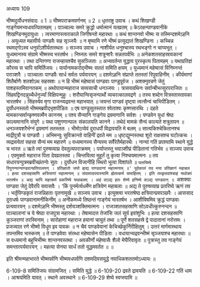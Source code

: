 अध्यायः 109

भीष्मदुर्योधनसंवादः ॥ 1 ॥ भीष्मपराक्रमवर्णनम् ॥ 2 ॥
धृतराष्ट्र उवाच ।
कथं शिखण्डी गाङ्गेयमभ्यधावत्पितामहम् ।
पाञ्चाल्यः समरे क्रुद्धो धर्मात्मानं यतव्रतम् ॥
केऽरक्षन्पाण्डवानीके शिखण्डिनमुदायुधाः ।
त्वरमाणास्त्वराकाले जिगीषन्तो महारथाः ॥
कथं शान्तनवो भीष्मः स तस्मिन्दशमेऽहनि ।
अयुध्यत महावीर्यः पाण्डवैः सह सृञ्जयैः ॥
न मृष्यामि रणे भीष्मं प्रत्युद्यातं शिखण्डिना ।
कच्चिन्न रथमद्गोऽस्व धनुर्वाऽशीर्यतास्थतः ॥
सञ्जय उवाच ।
नाशीर्यत धनुश्चास्य रथभङ्गो न चाप्यभूत् ।
युध्यमानस्य संग्रामे भीष्मस्य भरतर्षभ ।
निघ्नतः समरे शत्रून्शरैः सन्नतपर्वभिः ॥
अनेकशतसाहस्रावकानां महारथाः ।
तथा दन्तिगणा राजन्हायश्चैव सुसञ्जिताः ॥
अभ्यवर्तन्त युद्धाय पुरस्कृत्य पितामहम् ॥
यथाप्रतिज्ञं कौरव्य स चापि समिर्तिजयः ।
पार्यानामकरोद्भीष्मः सततं समिति क्षयम् ॥
युध्यमानं महेष्वासं विनिघ्नन्तं पराञ्शरैः ।
पाञ्चालाः पाण्डवैः सार्ध सर्वतः पर्यवारयन् ॥
दशमेऽहनि संप्राप्ते ततस्तां रिपुवाहिनीम् ।
कीर्यमाणां शितैर्बाणैः शतशोऽथ सहस्रशः ॥
न हि भीष्मं महेष्वासं पाण्डवाः पाण्डुपूर्वज ।
अशक्नुवन्रणे जेतुं पाशहस्तमिवानतकम् ॥
अथोपायान्महाराज सव्यसाची धनञ्जयः ।
त्रासयन्रथिनः सर्वान्बीभत्सुरपराजितः ॥
सिंहवद्विनदन्नुच्चैर्धनुर्ज्यां विक्षिपन्मुहुः ।
शरौघान्विसृजन्पार्थो व्यचरत्कालवद्रणे ॥
तस्य शब्देन वित्रस्तास्तावका भारतर्षभ ।
सिंहस्येव मृगा राजन्व्यद्रवन्त महाभयात् ॥
जयन्तं पाण्डवं दृष्ट्वा त्वत्सैन्यं चाभिपीडितम् ।
दुर्योधनस्ततो भीष्ममब्रवीद्भृशपीडितः ॥
एष पाण्डुसुतस्तात श्वेताश्वः कृष्णसारथिः ।
दहते मामकान्सर्वान्कृष्णवर्त्मेन काननम् ॥
पश्य सैन्यानि गाङ्गेय द्रवमाणानि सर्वशः ।
पण्डवेन युधां श्रेष्ठ काल्यमानानि संयुगे ॥
यथा पशुगणान्पालः संकालयति कानने ।
तथेदं मामकं सैन्यं काल्यते शत्रुतापन ॥
धनञ्जयशरैर्भग्नं द्रवमाणं ततस्ततः ।
भीमोऽप्येवं दुराधर्पो विद्रावयति मे बलम् ॥
सात्यकिश्चेकितानश्च माद्रीपुत्रौ च पाण्डवौ ।
अभिमन्युः सुविक्रान्तो वाहिनीं द्रवते मम ॥
धृष्टद्युम्नस्तथा शूरो राक्षसश्च घटोत्कचः ।
व्यद्रावयेतां सहसा सैन्यं मम महारणे ॥
वध्यमानस्य सैन्यस्य सर्वैरेतैर्महारथैः ।
नान्यां गतिं प्रपश्यामि स्थाने युद्धे च भारत ॥
ऋते त्वां पुरुषव्याघ्र देवतुल्यपराक्रमम् ।
पर्याप्तस्तु भवाञ्शीघ्रं पीडितानां गतिर्भव ॥
सञ्जय उवाच ।
एवमुक्तो महाराज पिता देवव्रतस्तव ।
चिन्तयित्वा मुहूर्तं तु कृत्वा निश्चयमात्मनः ॥
तव संधारयन्पुत्रमब्रवीच्छंतनोः सुतः ।
दुर्योधन विजानीहि स्थिरो भूत्वा विशांपते ॥
`पातयिष्ये रिपूनन्यान्पाण्डवान्प्रतिपालयन् ।
प्रतिज्ञातो जयो ह्यद्य पाण्डवानां महात्मनाम् ॥'
पूर्वकालं तव मया प्रतिज्ञानं महाबल ।
हत्वा दशसहस्राणि क्षत्रियाणां महात्मनाम् ॥
संग्रामादपयास्यामि ह्येतत्कर्म समाहितम् ।
इति तत्कृतवांश्चाहं यथोक्तं भरतर्षभ ॥
अद्य चापि महत्कर्म प्रकरिष्ये यथाबलम् ।
अहं वाऽद्य हतः शेष्ये हनिष्ये वाऽद्य पाण्डवान् ॥
`अशक्याः पाण्डवा जेतुं देवैरपि सवासवैः ।
'किं पुनर्मर्त्यधर्मेण क्षत्रियेण महाबलाः ॥
अद्य ते पुरुषव्याघ्र प्रतरिष्ये ऋणं तव ।
भर्तृपिण्डकृतं राजन्निहताः पृतनामुखे ॥
सञ्जय उवाच ।
इत्युक्त्वा भरतश्रेष्ठ क्षत्रियान्प्रवपञ्छरैः ।
आससाद दुराधर्षः पाण्डवानामनीकिनीम् ॥
अनीकमध्ये तिष्ठन्तं गाङ्गेयं भारतर्षभ ।
आशीविषमिव क्रुद्धं पाण्डवाः प्रत्यवारयन् ॥
दशमेऽहनि भीष्मस्तु दर्शयञ्शक्तिमात्मनः ।
राजञ्शतसहस्राणि सोऽवधीत्कुरुनन्दन ॥
पाञ्चालानां च ये श्रेष्ठा राजपुत्रा महारथाः ।
तेषामादत्त तेजांसि जलं सूर्य इवांशुभिः ॥
हत्वा दशसहस्राणि कुञ्जराणां तरस्विनाम् ।
सारोहाणां महाराज हयानां चायुतं तथा ॥
पूर्णे शतसहस्रे द्वे पादातानां नरोत्तमः ।
प्रजज्वाल रणे भीष्मो विधूम इव पावकः ॥
न चैवं पाण्डवेयानां केचिच्छेकुर्निरीक्षितुम् ।
उत्तरं मार्गमास्थाय तपन्तमिव भास्करम् ॥
ते पाण्डवेवाः संरब्धा महेष्वासेन पीडिताः ।
वधायाभ्यद्रवन्भीष्मं सृञ्जयाश्च महारथाः ॥
स वध्यमानो बहुभिर्भीष्मः शान्तनवस्तथा ।
अवकीर्णो महेष्वासैः शैलो मेघैरिवावृतः ॥
पुत्रास्तु तव गाङ्गेयं समन्तात्पर्यवारयन् ।
महत्या सेनया सार्धं ततो युद्धमवर्तत ॥ ॥

इति श्रीमन्महाभारते भीष्मपर्वणि भीष्मवधपर्वणि दशमदिवसयुद्धे नवाधिकशततमोऽध्यायः ॥

6-109-8 समितिंजयः संग्रामजित् । समिति युद्धे ॥ 6-109-20 द्रवते द्रावयति ॥ 6-109-22 गतिं धाम । आश्रयमिति यावत् । स्थाने अवस्थाने ॥ 6-109-29 शेष्ये स्वप्स्यामि ॥
